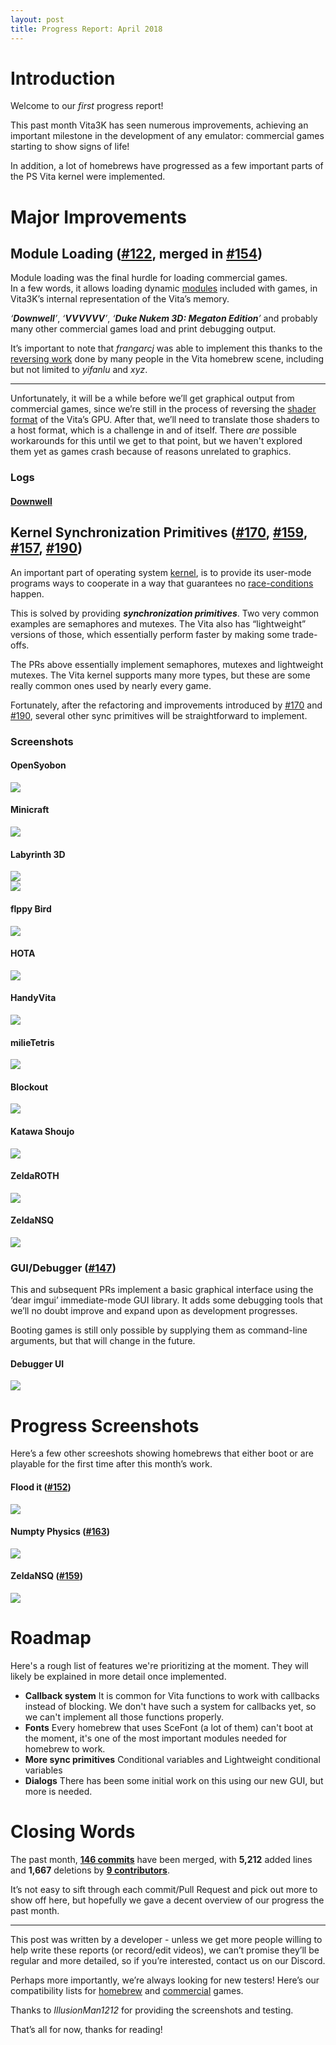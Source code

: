 ```yaml
---
layout: post
title: Progress Report: April 2018
---
```

# Introduction
Welcome to our *first* progress report!

This past month Vita3K has seen numerous improvements, achieving an important milestone in the development of any emulator: commercial games starting to show signs of life!

In addition, a lot of homebrews have progressed as a few important parts of the PS Vita kernel were implemented.

# Major Improvements

## Module Loading ([#122](https://github.com/Vita3K/Vita3K/pull/122), merged in [#154](https://github.com/Vita3K/Vita3K/pull/154))

Module loading was the final hurdle for loading commercial games.  
In a few words, it allows loading dynamic [modules](https://www.wikiwand.com/en/Shared_library) included with games, in Vita3K’s internal representation of the Vita’s memory.

*‘**Downwell**’*, *‘**VVVVVV**’*, *‘**Duke Nukem 3D: Megaton Edition**’* and probably many other commercial games load and print debugging output.

It’s important to note that *frangarcj* was able to implement this thanks to the [reversing work](https://github.com/vitasdk/vita-toolchain/blob/master/doc/specifications.pdf) done by many people in the Vita homebrew scene, including but not limited to *yifanlu* and *xyz*.

---
Unfortunately, it will be a while before we’ll get graphical output from commercial games, since we’re still in the process of reversing the [shader format](https://wiki.henkaku.xyz/vita/SGX543) of the Vita’s GPU. After that, we’ll need to translate those shaders to a host format, which is a challenge in and of itself. There *are* possible workarounds for this until we get to that point, but we haven't explored them yet as games crash because of reasons unrelated to graphics.

### Logs
#### [Downwell](https://hastebin.com/raw/uzugaqisuy)

## Kernel Synchronization Primitives ([#170](https://github.com/Vita3K/Vita3K/pull/170), [#159](https://github.com/Vita3K/Vita3K/pull/159), [#157](https://github.com/Vita3K/Vita3K/pull/157), [#190](https://github.com/Vita3K/Vita3K/pull/190))
An important part of operating system [kernel](https://www.wikiwand.com/en/Kernel_(operating_system)), is to provide its user-mode programs ways to cooperate in a way that guarantees no [race-conditions](https://www.wikiwand.com/en/Race_condition) happen.

This is solved by providing ***synchronization primitives***. Two very common examples are semaphores and mutexes. The Vita also has “lightweight” versions of those, which essentially perform faster by making some trade-offs.

The PRs above essentially implement semaphores, mutexes and lightweight mutexes. The Vita kernel supports many more types, but these are some really common ones used by nearly every game.

Fortunately, after the refactoring and improvements introduced by [#170](https://github.com/Vita3K/Vita3K/pull/170) and [#190](https://github.com/Vita3K/Vita3K/pull/190), several other sync primitives will be straightforward to implement.

### Screenshots

#### OpenSyobon

![](https://cdn.discordapp.com/attachments/437723202630844417/439138000992206858/opensyobon.PNG)

#### Minicraft

![](https://media.discordapp.net/attachments/437723202630844417/439138216549941269/minicraft.PNG)

#### Labyrinth 3D

![](https://media.discordapp.net/attachments/437723202630844417/439138986318102558/labyrinth3d.PNG)  
![](https://media.discordapp.net/attachments/437723202630844417/439138884085874688/unknown.png)

#### flppy Bird

![](https://media.discordapp.net/attachments/437723202630844417/439139287167139843/unknown.png)

#### HOTA

![](https://cdn.discordapp.com/attachments/437723202630844417/439139733898133504/hota.PNG)

#### HandyVita

![](https://cdn.discordapp.com/attachments/437723202630844417/439140005084921876/unknown.png)

#### milieTetris

![](https://cdn.discordapp.com/attachments/437723202630844417/439140546968289300/unknown.png)

#### Blockout

![](https://cdn.discordapp.com/attachments/437723202630844417/439135758087880722/blockout1.PNG)

#### Katawa Shoujo

![](https://cdn.discordapp.com/attachments/437723202630844417/439135963080294402/katawashoujo.png)

#### ZeldaROTH

![](https://cdn.discordapp.com/attachments/437723202630844417/439135974954369024/zeldaROTH.PNG)

#### ZeldaNSQ

![](https://cdn.discordapp.com/attachments/437723202630844417/439137746821447690/zeldaNSQ.PNG)

### GUI/Debugger ([#147](https://github.com/Vita3K/Vita3K/pull/147))

This and subsequent PRs implement a basic graphical interface using the ‘dear imgui’ immediate-mode GUI library. It adds some debugging tools that we’ll no doubt improve and expand upon as development progresses.

Booting games is still only possible by supplying them as command-line arguments, but that will change in the future.

#### Debugger UI

![](https://cdn.discordapp.com/attachments/437723202630844417/439147218788679680/unknown.png)

Progress Screenshots
====================

Here’s a few other screeshots showing homebrews that either boot or are playable for the first time after this month’s work.

#### Flood it ([#152](https://github.com/Vita3K/Vita3K/pull/152))

![](https://cdn.discordapp.com/attachments/437723202630844417/439135510393389076/floodit.PNG)

#### Numpty Physics ([#163](https://github.com/Vita3K/Vita3K/pull/163))

![](https://cdn.discordapp.com/attachments/437723202630844417/439135636293681164/numpty.PNG)

#### ZeldaNSQ ([#159](https://github.com/Vita3K/Vita3K/pull/159))

![](https://cdn.discordapp.com/attachments/437723202630844417/439137746821447690/zeldaNSQ.PNG)

Roadmap
===
Here's a rough list of features we're prioritizing at the moment. They will likely be explained in more detail once implemented.
- **Callback system**
It is common for Vita functions to work with callbacks instead of blocking. We don't have such a system for callbacks yet, so we can't implement all those functions properly.
- **Fonts**
Every homebrew that uses SceFont (a lot of them) can't boot at the moment, it's one of the most important modules needed for homebrew to work.
- **More sync primitives**
Conditional variables and Lightweight conditional variables
- **Dialogs**
There has been some initial work on this using our new GUI, but more is needed.


Closing Words
=============
The past month, [**146 commits**](https://github.com/Vita3K/Vita3K/compare/master@%7B1month%7D...master) have been merged, with **5,212** added lines and **1,667** deletions by [**9 contributors**](https://github.com/Vita3K/Vita3K/graphs/contributors?from=2018-03-29&to=2018-04-30&type=c).

It’s not easy to sift through each commit/Pull Request and pick out more to show off here, but hopefully we gave a decent overview of our progress the past month.

---
This post was written by a developer - unless we get more people willing to help write these reports (or record/edit videos), we can’t promise they’ll be regular and more detailed, so if you’re interested, contact us on our Discord.

Perhaps more importantly, we’re always looking for new testers! Here’s our compatibility lists for [homebrew](https://github.com/Vita3K/homebrew-compatibility) and [commercial](ttps://github.com/Vita3K/compatibility) games.

Thanks to *IllusionMan1212* for providing the screenshots and testing.

That’s all for now, thanks for reading!
